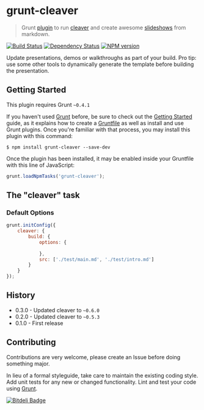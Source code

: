 # grunt-cleaver

> Grunt [plugin](http://gruntjs.com/) to run [cleaver](https://github.com/jdan/cleaver) and create awesome [slideshows](http://jdan.github.io/cleaver/) from markdown.

[![Build Status](https://secure.travis-ci.org/Bartvds/grunt-cleaver.png?branch=master)](http://travis-ci.org/Bartvds/grunt-cleaver) [![Dependency Status](https://gemnasium.com/Bartvds/grunt-cleaver.png)](https://gemnasium.com/Bartvds/grunt-cleaver) [![NPM version](https://badge.fury.io/js/grunt-cleaver.png)](http://badge.fury.io/js/grunt-cleaver)

Update presentations, demos or walkthroughs as part of your build. Pro tip: use some other tools to dynamically generate the template before building the presentation.


## Getting Started
This plugin requires Grunt `~0.4.1`

If you haven't used [Grunt](http://gruntjs.com/) before, be sure to check out the [Getting Started](http://gruntjs.com/getting-started) guide, as it explains how to create a [Gruntfile](http://gruntjs.com/sample-gruntfile) as well as install and use Grunt plugins. Once you're familiar with that process, you may install this plugin with this command:

```shell
$ npm install grunt-cleaver --save-dev
```

Once the plugin has been installed, it may be enabled inside your Gruntfile with this line of JavaScript:

```js
grunt.loadNpmTasks('grunt-cleaver');
```

## The "cleaver" task       

### Default Options

```js
grunt.initConfig({
	cleaver: {
		build: {
			options: {
				
			},
			src: ['./test/main.md', './test/intro.md']
		}
	}
});
```

## History

* 0.3.0 - Updated cleaver to `~0.6.0`
* 0.2.0 - Updated cleaver to `~0.5.3`
* 0.1.0 - First release

## Contributing

Contributions are very welcome, please create an Issue before doing something major.

In lieu of a formal styleguide, take care to maintain the existing coding style. Add unit tests for any new or changed functionality. Lint and test your code using [Grunt](http://gruntjs.com/).


[![Bitdeli Badge](https://d2weczhvl823v0.cloudfront.net/Bartvds/grunt-cleaver/trend.png)](https://bitdeli.com/free "Bitdeli Badge")

